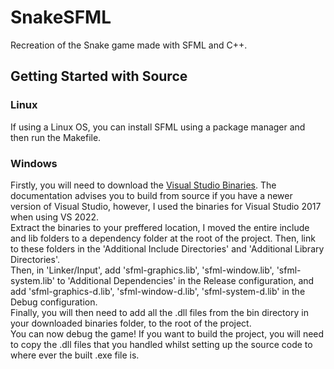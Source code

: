 # SnakeSFML
Recreation of the Snake game made with SFML and C++.

## Getting Started with Source
### Linux
If using a Linux OS, you can install SFML using a package manager and then run the Makefile. 
### Windows
Firstly, you will need to download the [Visual Studio Binaries](https://www.sfml-dev.org/download/sfml/2.5.1/).
The documentation advises you to build from source if you have a newer version of Visual Studio, 
however, I used the binaries for Visual Studio 2017 when using VS 2022. <br>
Extract the binaries to your preffered location, I moved the entire include and lib folders to a dependency
folder at the root of the project. Then, link to these folders in the 'Additional Include Directories' and 
'Additional Library Directories'. <br> 
Then, in 'Linker/Input', add 'sfml-graphics.lib', 'sfml-window.lib', 'sfml-system.lib' to 
'Additional Dependencies' in the Release configuration, and add 'sfml-graphics-d.lib', 'sfml-window-d.lib', 
'sfml-system-d.lib' in the Debug configuration. <br>
Finally, you will then need to add all the .dll files from the bin directory in your downloaded binaries
folder, to the root of the project. <br>
You can now debug the game! If you want to build the project, you will need to copy the .dll files that 
you handled whilst setting up the source code to where ever the built .exe file is. 
